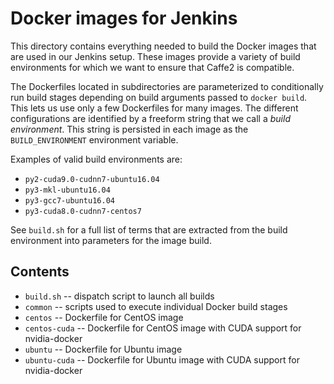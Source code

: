 # Docker images for Jenkins

This directory contains everything needed to build the Docker images
that are used in our Jenkins setup. These images provide a variety of
build environments for which we want to ensure that Caffe2 is
compatible.

The Dockerfiles located in subdirectories are parameterized to
conditionally run build stages depending on build arguments passed to
`docker build`. This lets us use only a few Dockerfiles for many
images. The different configurations are identified by a freeform
string that we call a _build environment_. This string is persisted in
each image as the `BUILD_ENVIRONMENT` environment variable.

Examples of valid build environments are:

* `py2-cuda9.0-cudnn7-ubuntu16.04`
* `py3-mkl-ubuntu16.04`
* `py3-gcc7-ubuntu16.04`
* `py3-cuda8.0-cudnn7-centos7`

See `build.sh` for a full list of terms that are extracted from the
build environment into parameters for the image build.

## Contents

* `build.sh` -- dispatch script to launch all builds
* `common` -- scripts used to execute individual Docker build stages
* `centos` -- Dockerfile for CentOS image
* `centos-cuda` -- Dockerfile for CentOS image with CUDA support for nvidia-docker
* `ubuntu` -- Dockerfile for Ubuntu image
* `ubuntu-cuda` -- Dockerfile for Ubuntu image with CUDA support for nvidia-docker



